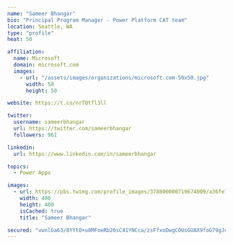 ```yaml
---
name: "Sameer Bhangar"
bio: "Principal Program Manager - Power Platform CAT team"
location: Seattle, WA
type: "profile"
heat: 50

affiliation:
  name: Microsoft
  domain: microsoft.com
  images:
    - url: "/assets/images/organizations/microsoft.com-50x50.jpg"
      width: 50
      height: 50

website: https://t.co/nrTQtfl3ll

twitter:
  username: sameerbhangar
  url: https://twitter.com/sameerbhangar
  followers: 961

linkedin:
  url: https://www.linkedin.com/in/sameerbhangar

topics:
  - Power Apps

images:
  - url: https://pbs.twimg.com/profile_images/378800000719674009/a36fe7ddfab1778b76e5793772e43798_400x400.jpeg
    width: 400
    height: 400
    isCached: true
    title: "Sameer Bhangar"

secured: "vwnlGa63/8YYtO+u8MFoeRb26sC41YNCca/zsFfxoDwgC0UsGUAX9foG79gJdD6J33K7gltpzv/Rnf2120Smqof82XdMlOnapZvVEk6539YcM/bijTJ26nUieWYrsX+qhkn7EklTpxET2u7w4XxYsi92zdlxXZnkaG6pumbmgohUv16+qDy9MSD2kCqZgSCeJEHRW3384HiFxOZiXgVf4KuIZAfiKvZSBpZdyvt3lScinT92LcuRfp8jyBMJBEfW4s+Nk9B24yJM7dHUjmwcJSeBO7kyYxV/1JdvAYeRU2H4lV0Q2+3sfrMsWwrVY1H0vrU8UrWSgD6Y3NLGu5mQYldswotuE9PCNGpQOeKHC6yK8mhfxFLROyMfNxSid1W7NLrpOB94d77/CPC/RZ+nzg==;CDYLMRvjop4gU355HzJcEg=="
---
```


